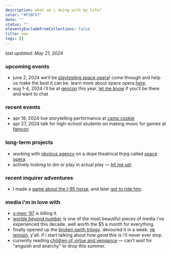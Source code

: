 ```yaml
---
description: what am i doing with my life?
color: "#F5BC67"
date: ""
status: ""
eleventyExcludeFromCollections: false
title: now
tags: []
---
```


_last updated: May 21, 2024_

### upcoming events
* <time>june 2, 2024</time> we'll be [playtesting space opera](https://docs.google.com/forms/d/e/1FAIpQLScTWqGIiWkqIjhfG04-0h6yTVrQa_kQ-5YX58lQXMU7E_dx4A/viewform)! come through and help us make the best it can be. learn more about space opera [here](/space-opera).
* <time>aug 1-4, 2024</time> i'll be at [gencon](https://gencon.com) this year, [let me know](/collab) if you'll be there and want to chat

### recent events
* <time>apr 18, 2024</time> live storytelling performance at [camp cookie](https://www.theatreexile.org/camp-cookie) 
* <time>apr 27, 2024</time> talk for high-school students on making music for games at [famcon](https://www.famfrequencyproductions.org/upcoming-events/famcon) 

### long-term projects
* working with [obvious agency](https://obvious-agency.com) on a dope theatrical ttrpg called [space opera](/space-opera)
* actively looking to dm or play in actual play — [hit me up!](/email)

### recent inquirer adventures
* I made a [game about the I-95 horse](https://www.inquirer.com/news/philadelphia/inq2/horse-i-95-highway-game-20240222.html), and later [got to ride him](https://www.inquirer.com/life/inq2/i-95-horse-freeway-fletcher-st-urban-riding-club-20240412.html).

### media i'm in love with
* [x-men '97](https://gizmodo.com/x-men-97-cyclops-scott-summers-marvel-disney-plus-1851364191) is killing it.
* [worlds beyond number](https://worldsbeyondnumber.com) is one of the most beautiful pieces of media i've experienced this decade. well worth the $5 a month for everything.
* finally opened up the [broken earth trilogy](https://nkjemisin.com/series/the-broken-earth/). devoured it in a week. [nk jemisin](), y'all. if i start talking about how _good_ this is i'll never ever stop.
* currently reading [children of virtue and vengance](https://tomiadeyemi.com/the-writer/) — can't _wait_ for "anguish and anarchy" to drop this summer.
